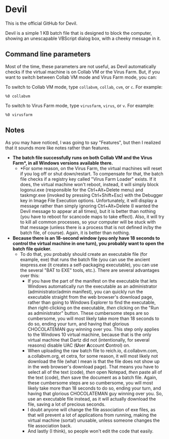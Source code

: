 # Devil
This is the official GitHub for Devil.

Devil is a simple 1 KB batch file that is designed to block the computer, showing an unescapable VBScript dialog box, with a cheeky message in it.

Command line parameters
-
Most of the time, these parameters are not useful, as Devil automatically checks if the virtual machine is on Collab VM or the Virus Farm. But, if you want to switch between Collab VM mode and Virus Farm mode, you can:

To switch to Collab VM mode, type `collabvm`, `collab`, `cvm`, or `c`. For example:

`%0 collabvm`

To switch to Virus Farm mode, type `virusfarm`, `virus`, or `v`. For example:

`%0 virusfarm`

Notes
-
As you may have noticed, I was going to say "Features", but then I realized that it sounds more like notes rather than features.
* **The batch file successfully runs on both Collab VM and the Virus Farm\*, in all Windows versions available there.**
  * \*For some reason, on the Virus Farm, the virtual machines will reset if you log off or shut down/restart. To compensate for that, the batch file checks if a registry key called "Virus Farm Loader" exists. If it does, the virtual machine won't reboot, instead, it will simply block logonui.exe (responsible for the Ctrl+Alt+Delete menu) and taskmgr.exe (invoked by pressing Ctrl+Shift+Esc) with the Debugger key in Image File Execution options. Unfortunately, it will display a message rather than simply ignoring Ctrl+Alt+Delete (I wanted the Devil message to appear at all times), but it is better than nothing (you have to reboot for scancode maps to take effect). Also, it will try to kill all common processes, so your computer will be stuck with that message (unless there is a process that is not defined in/by the batch file, of course). Again, it is better than nothing.
* **Because there is an 18-second window (you only have 18 seconds to control the virtual machine in one turn), you probably want to open the batch file quicker.**
  * To do that, you probably should create an executable file (for example, exe) that runs the batch file (you can use the ancient iexpress.exe (it creates a self-packaging executable), you can use the several "BAT to EXE" tools, etc.). There are several advantages over this:
      * If you have the part of the manifest on the executable that lets Windows automatically run the executable as an administrator (administrator/admin manifest), you can quickly run the executable straight from the web browser's download page, rather than going to Windows Explorer to find the executable, *then* right-clicking on the executable, *then* clicking on the "Run as administrator" button. These cumbersome steps are so cumbersome, you will most likely take more than 18 seconds to do so, ending your turn, and having that glorious CHOCOLATEMAN guy winning over you. This step only applies to the Windows 10 virtual machine, because that is the only virtual machine that Dartz did not (intentionally, for several reasons) disable UAC (**U**ser **A**ccount **C**ontrol) on.
      * When uploading the raw batch file to reich.io, d.collabvm.com, a.collabvm.org, et cetra, for some reason, it will most likely not download the file (what I mean is that the file does not show up in the web browser's download page). That means you have to select all of the text (code), *then* open Notepad, *then* paste all of the text (code), *then* save the document as a batch file. Again, these cumbersome steps are so cumbersome, you will most likely take more than 18 seconds to do so, ending your turn, and having that glorious CHOCOLATEMAN guy winning over you. So, use an executable file instead, as it will actually download the file, saving a lot of precious seconds.
      * I doubt anyone will change the file association of exe files, as that will prevent a lot of applications from running, making the virtual machine (sorta!) unusable, unless someone changes the file association back.
      * And lastly (I think), so people won't edit the code that easily.
